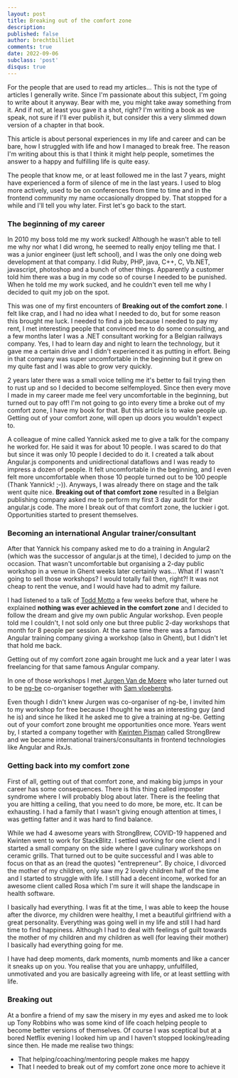 ```yaml
---
layout: post
title: Breaking out of the comfort zone
description:  
published: false
author: brechtbilliet
comments: true
date: 2022-09-06
subclass: 'post'
disqus: true
---
```


For the people that are used to read my articles... This is not the type of articles I generally write.
Since I'm passionate about this subject, I'm going to write about it anyway. Bear with me, you might take away
something from it. And if not, at least you gave it a shot, right? I'm writing a book as we speak, not sure if I'll
ever publish it, but consider this a very slimmed down version of a chapter in that book. 

This article is about personal experiences in my life and career and can be bare, how I struggled with life and how I managed to break free. 
The reason I'm writing about this is that I think it might help people, sometimes the answer to a happy and fulfilling life is quite easy.

The people that know me, or at least followed me in the last 7 years, might have experienced a form of silence of me in the last years.
I used to blog more actively, used to be on conferences from time to time and in the frontend community my name occasionally
dropped by. That stopped for a while and I'll tell you why later. First let's go back to the start.

### The beginning of my career

In 2010 my boss told me my work sucked! Although he wasn't able to tell me why nor what I did wrong, he seemed to really enjoy telling me that.
I was a junior engineer (just left school), and I was the only one doing web development at that company. I did Ruby, PHP, java, C++, C, Vb.NET, javascript, photoshop and a
bunch of other things. Apparently a customer told him there was a bug in my code so of course I needed to be punished.
When he told me my work sucked, and he couldn't even tell me why I decided to quit my job on the spot.

This was one of my first encounters of **Breaking out of the comfort zone**. I felt like crap, and I had no idea what I needed to do, but for some reason this brought me luck.
I needed to find a job because I needed to pay my rent, I met interesting people that convinced me to do some consulting, and a few months later I was a .NET consultant working for a Belgian railways company.
Yes, I had to learn day and night to learn the technology, but it gave me a certain drive and I didn't experienced it as putting in effort.
Being in that company was super uncomfortable in the beginning but it grew on my quite fast and I was able to grow very quickly.

2 years later there was a small voice telling me it's better to fail trying then to rust up and so I decided to become selfemployed.
Since then every move I made in my career made me feel very uncomfortable in the beginning, but turned out to pay off!
I'm not going to go into every time a broke out of my comfort zone, I have my book for that. But this article is to wake people up.
Getting out of your comfort zone, will open up doors you wouldn't expect to.

A colleague of mine called Yannick asked me to give a talk for the company he worked for. He said it was for about 10 people. I was scared to do that but since it was only 10 people I decided
to do it. I created a talk about Angular.js components and unidirectional dataflows and I was ready to impress a dozen of people. 
It felt uncomfortable in the beginning, and I even felt more uncomfortable when those 10 people turned out to be 100 people (Thank Yannick! ;-)). 
Anyways, I was already there on stage and the talk went quite nice. **Breaking out of that comfort zone** resulted in a Belgian publishing company asked me to perform my first 3 day audit for their
angular.js code. The more I break out of that comfort zone, the luckier i got. Opportunities started to present themselves.

### Becoming an international Angular trainer/consultant

After that Yannick his company asked me to do a training in Angular2 (which was the successor of angular.js at the time), I decided to jump on the occasion.
That wasn't uncomfortable but organising a 2-day public workshop in a venue in Ghent weeks later certainly was... What if I wasn't going to sell those workshops?
I would totally fail then, right?! It was not cheap to rent the venue, and I would have had to admit my failure.

I had listened to a talk of [Todd Motto](https://www.twitter.com/toddmotto) a few weeks before that, where he explained **nothing was ever achieved in the comfort zone** and I decided to 
follow the dream and give my own public Angular workshop. 
Even people told me I couldn't, I not sold only one but three public 2-day workshops that month for 8 people per session.
At the same time there was a famous Angular training company giving a workshop (also in Ghent), but I didn't let that hold me back.

Getting out of my comfort zone again brought me luck and a year later I was freelancing for that same famous Angular company.

In one of those workshops I met [Jurgen Van de Moere](https://www.twitter.com/jvandemo) who later turned out to be [ng-be](https://ng-be.org/) co-organiser 
together with [Sam vloeberghs](https://twitter.com/samvloeberghs). 

Even though I didn't knew Jurgen was co-organiser of ng-be, I invited him to my workshop for free because I thought he was an interesting guy (and he is) and since he liked it
he asked me to give a training at ng-be. Getting out of your comfort zone brought me opportunities once more.
Years went by, I started a company together with [Kwinten Pisman](https://www.twitter.com/kwintenp) called StrongBrew and we became international trainers/consultants in frontend technologies like
Angular and RxJs.

### Getting back into my comfort zone

First of all, getting out of that comfort zone, and making big jumps in your career has some consequences. 
There is this thing called imposter syndrome where I will probably blog about later. There is the feeling that you are hitting a ceiling, that you need
to do more, be more, etc. It can be exhausting. I had a family that I wasn't giving enough attention at times, I was getting fatter and it was hard to find balance.

While we had 4 awesome years with StrongBrew, COVID-19 happened and Kwinten went to work for StackBlitz.
I settled working for one client and I started a small company on the side where I gave culinary workshops on ceramic grills.
That turned out to be quite successful and I was able to focus on that as an (read the quotes) "entrepreneur".
By choice, I divorced the mother of my children, only saw my 2 lovely children half of the time and I started to struggle with life.
I still had a decent income, worked for an awesome client called Rosa which I'm sure it will shape the landscape in health software.

I basically had everything. I was fit at the time, I was able to keep the house after the divorce, my children were healthy, I met a beautiful girlfriend with a great personality.
Everything was going well in my life and still I had hard time to find happiness.
Although I had to deal with feelings of guilt towards the mother of my children and my children as well (for leaving their mother)
 I basically had everything going for me.

I have had deep moments, dark moments, numb moments and like a cancer it sneaks up on you. You realise that you are unhappy,
unfulfilled, unmotivated and you are basically agreeing with life, or at least settling with life.

### Breaking out

At a bonfire a friend of my saw the misery in my eyes and asked me to look up Tony Robbins who was some kind of life
coach helping people to become better versions of themselves. Of course I was sceptical but at a bored Netflix evening
I looked him up and I haven't stopped looking/reading since then. He made me realise two things:
- That helping/coaching/mentoring people makes me happy
- That I needed to break out of my comfort zone once more to achieve it

